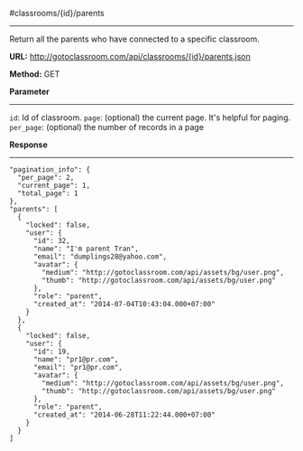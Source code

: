 #classrooms/{id}/parents

----------
Return all the parents who have connected to a specific classroom.

**URL:** http://gotoclassroom.com/api/classrooms/{id}/parents.json

**Method:**  GET

**Parameter**

----------
 `id`: Id of classroom.
`page`: (optional) the current page. It's helpful for paging.
`per_page`: (optional) the number of records in a page



**Response**

---------

    "pagination_info": {
      "per_page": 2,
      "current_page": 1,
      "total_page": 1
    },
    "parents": [
      {
        "locked": false,
        "user": {
          "id": 32,
          "name": "I'm parent Tran",
          "email": "dumplings28@yahoo.com",
          "avatar": {
            "medium": "http://gotoclassroom.com/api/assets/bg/user.png",
            "thumb": "http://gotoclassroom.com/api/assets/bg/user.png"
          },
          "role": "parent",
          "created_at": "2014-07-04T10:43:04.000+07:00"
        }
      },
      {
        "locked": false,
        "user": {
          "id": 19,
          "name": "pr1@pr.com",
          "email": "pr1@pr.com",
          "avatar": {
            "medium": "http://gotoclassroom.com/api/assets/bg/user.png",
            "thumb": "http://gotoclassroom.com/api/assets/bg/user.png"
          },
          "role": "parent",
          "created_at": "2014-06-28T11:22:44.000+07:00"
        }
      }
    ]